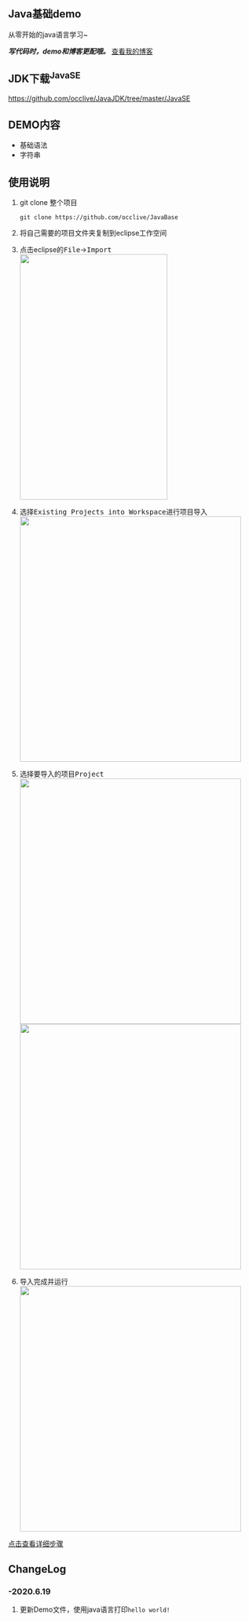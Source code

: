 ## Java基础demo
从零开始的java语言学习~  

___写代码时，demo和博客更配哦。___ 
[查看我的博客][a]<br>

JDK下载<sup>JavaSE</sup>
----
<https://github.com/occlive/JavaJDK/tree/master/JavaSE>

DEMO内容
----
* 基础语法
* 字符串


使用说明
----
1. git clone 整个项目    

    ```Git
    git clone https://github.com/occlive/JavaBase
    ```
2. 将自己需要的项目文件夹复制到eclipse工作空间
3. 点击eclipse的<kbd>File</kbd>-><kbd>Import</kbd> <br>
    <img src="https://cdn.jsdelivr.net/gh/occlive/ImageStore/javabase/01.png" width="300px" height="500px">
4. 选择<kbd>Existing Projects into Workspace</kbd>进行项目导入 <br>
    <img src="https://cdn.jsdelivr.net/gh/occlive/ImageStore/javabase/02.png" width="450px" height="500px">
5. 选择要导入的项目<kbd>Project</kbd><br>
    <img src="https://cdn.jsdelivr.net/gh/occlive/ImageStore/javabase/03.png" width="450px" height="500px">
    <img src="https://cdn.jsdelivr.net/gh/occlive/ImageStore/javabase/04.png" width="450px" height="500px">
6. 导入完成并运行<br>
    <img src="https://cdn.jsdelivr.net/gh/occlive/ImageStore/javabase/05.png" width="450px" height="500px">

[点击查看详细步骤][b]



ChangeLog
----
### -2020.6.19
1. 更新Demo文件，使用java语言打印`hello world!`

[a]:https://www.cnblogs.com/occlive/category/1783957.html
[b]:https://www.cnblogs.com/occlive/p/13196607.html

